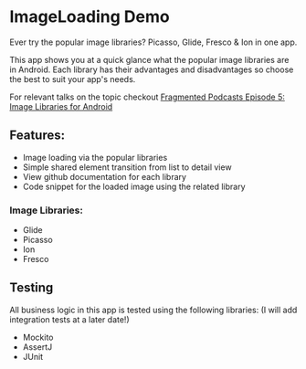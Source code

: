 # ImageLoading Demo
Ever try the popular image libraries? Picasso, Glide, Fresco &amp; Ion in one app. 

This app shows you at a quick glance what the popular image libraries are in Android. Each library has their advantages and disadvantages so choose the best to suit your app's needs.

For relevant talks on the topic checkout [Fragmented Podcasts Episode 5: Image Libraries for Android](http://fragmentedpodcast.com/episodes/5/)

## Features:
+ Image loading via the popular libraries
+ Simple shared element transition from list to detail view
+ View github documentation for each library
+ Code snippet for the loaded image using the related library

### Image Libraries:
+ Glide
+ Picasso
+ Ion
+ Fresco

## Testing

All business logic in this app is tested using the following libraries: (I will add integration tests at a later date!)
+ Mockito
+ AssertJ
+ JUnit


